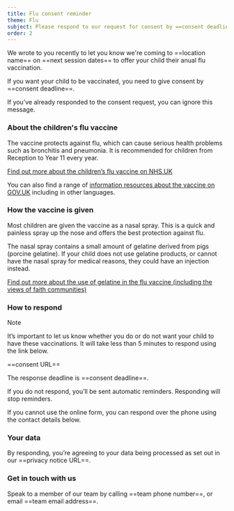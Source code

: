 ```yaml
---
title: Flu consent reminder
theme: Flu
subject: Please respond to our request for consent by ==consent deadline==
order: 2
---
```


We wrote to you recently to let you know we're coming to ==location name== on ==next session dates== to offer your child their anual flu vaccination.

If you want your child to be vaccinated, you need to give consent by ==consent deadline==.

If you’ve already responded to the consent request, you can ignore this message.

### About the children's flu vaccine

The vaccine protects against flu, which can cause serious health problems such as bronchitis and pneumonia. It is recommended for children from Reception to Year 11 every year.

[Find out more about the children’s flu vaccine on NHS.UK](https://www.nhs.uk/vaccinations/child-flu-vaccine/)

You can also find a range of [information resources about the vaccine on GOV.​UK](https://www.gov.uk/government/publications/flu-vaccination-leaflets-and-posters) including in other languages.

### How the vaccine is given

Most children are given the vaccine as a nasal spray. This is a quick and painless spray up the nose and offers the best protection against flu.

The nasal spray contains a small amount of gelatine derived from pigs (porcine gelatine). If your child does not use gelatine products, or cannot have the nasal spray for medical reasons, they could have an injection instead.

[Find out more about the use of gelatine in the flu vaccine (including the views of faith communities)](https://www.gov.uk/government/publications/vaccines-and-porcine-gelatine)

### How to respond

> [!NOTE]
> It’s important to let us know whether you do or do not want your child to have these vaccinations. It will take less than 5 minutes to respond using the link below.

==consent URL==

The response deadline is ==consent deadline==.

If you do not respond, you’ll be sent automatic reminders. Responding will stop reminders.

If you cannot use the online form, you can respond over the phone using the contact details below.

### Your data

By responding, you’re agreeing to your data being processed as set out in our ==privacy notice URL==.

### Get in touch with us

Speak to a member of our team by calling ==team phone number==, or email ==team email address==.
